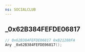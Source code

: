 ```yaml
---
ns: SOCIALCLUB
---
```

## _0x62B384FEFDE06817

```c
// 0x62B384FEFDE06817 0xB21288FA
Any _0x62B384FEFDE06817();
```

